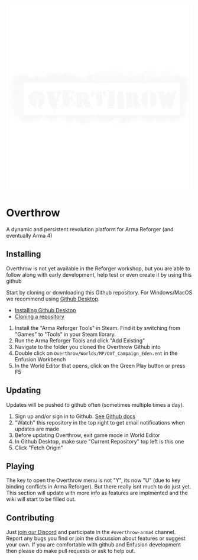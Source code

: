 ![Overthrow](https://github.com/ArmaOverthrow/Overthrow.Arma4/blob/main/UI/Textures/logo_overthrow.png?raw=true)

# Overthrow
A dynamic and persistent revolution platform for Arma Reforger (and eventually Arma 4)

## Installing
Overthrow is not yet available in the Reforger workshop, but you are able to follow along with early development, help test or even create it by using this github

Start by cloning or downloading this Github repository. For Windows/MacOS we recommend using [Github Desktop](https://desktop.github.com/). 
 - [Installing Github Desktop](https://docs.github.com/en/desktop/installing-and-configuring-github-desktop/installing-and-authenticating-to-github-desktop/installing-github-desktop)
 - [Cloning a repository](https://docs.github.com/en/repositories/creating-and-managing-repositories/cloning-a-repository)
1. Install the "Arma Reforger Tools" in Steam. Find it by switching from "Games" to "Tools" in your Steam library.
1. Run the Arma Reforger Tools and click "Add Existing"
1. Navigate to the folder you cloned the Overthrow Github into
1. Double click on `Overthrow/Worlds/MP/OVT_Campaign_Eden.ent` in the Enfusion Workbench
1. In the World Editor that opens, click on the Green Play button or press F5

## Updating
Updates will be pushed to github often (sometimes multiple times a day). 

1. Sign up and/or sign in to Github. [See Github docs](https://docs.github.com/en/get-started/onboarding/getting-started-with-your-github-account)
1. "Watch" this repository in the top right to get email notifications when updates are made
1. Before updating Overthrow, exit game mode in World Editor
1. In Github Desktop, make sure "Current Repository" top left is this one
1. Click "Fetch Origin"

## Playing
The key to open the Overthrow menu is not "Y", its now "U" (due to key binding conflicts in Arma Reforger). But there really isnt much to do just yet. This section will update with more info as features are implmented and the wiki will start to be filled out.

## Contributing
Just [join our Discord](https://discord.gg/j6CvmFfZ95) and participate in the `#overthrow-arma4` channel. Report any bugs you find or join the discussion about features or suggest your own. If you are comfortable with github and Enfusion development then please do make pull requests or ask to help out.
